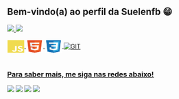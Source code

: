 ## Bem-vindo(a) ao perfil da Suelenfb 😁

<div>
   <a href="https://github.com/Suelenfb">
   <img height="180em" src="https://github-readme-stats.vercel.app/api?username=Suelenfb&show_icons=true&theme=aura&include_all_commits=true&count_private=true"/>
   <img height="180em" src="https://github-readme-stats.vercel.app/api/top-langs/?username=Suelenfb&layout=compact&langs_count=6&theme=aura"/>
</div>
    
<div style="display: inline_block"><br>
  <img align="center" alt="Js" height="30" width="40" src="https://raw.githubusercontent.com/devicons/devicon/master/icons/javascript/javascript-plain.svg">
  <img align="center" alt="HTML" height="30" width="40" src="https://raw.githubusercontent.com/devicons/devicon/master/icons/html5/html5-original.svg">
  <img align="center" alt="CSS" height="30" width="40" src="https://raw.githubusercontent.com/devicons/devicon/master/icons/css3/css3-original.svg">
  <img align="center" alt="GIT" height="30" width="40" src="https://cdn.jsdelivr.net/gh/devicons/devicon@latest/icons/git/git-original.svg" />
          
</div>
 
<br>
 
### Para saber mais, me siga nas redes abaixo!
 
<div> 
  <a href="https://www.instagram.com/su_fbueno/" target="_blank"><img src="https://img.shields.io/badge/-Instagram-%23E4405F?style=for-the-badge&logo=instagram&logoColor=white" target="_blank"></a>
 <a href="https://discord.gg/suelenbueno" target="_blank"><img src="https://img.shields.io/badge/Discord-7289DA?style=for-the-badge&logo=discord&logoColor=white" target="_blank"></a> 
  <a href = "suelen.fbueno@gmail.com"><img src="https://img.shields.io/badge/-Gmail-%23333?style=for-the-badge&logo=gmail&logoColor=white" target="_blank"></a>
  <a href="https://www.linkedin.com/in/suelen-bueno-716a2bb1/" target="_blank"> <img src="https://img.shields.io/badge/-LinkedIn-%230077B5?style=for-the-badge&logo=linkedin&logoColor=white"> </a>
</div>
